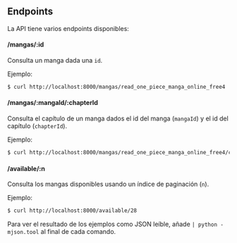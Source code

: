 ## Endpoints

La API tiene varios endpoints disponibles:

#### /mangas/:id

Consulta un manga dada una `id`.

Ejemplo:

~~~~bash
$ curl http://localhost:8000/mangas/read_one_piece_manga_online_free4
~~~~

#### /mangas/:mangaId/:chapterId

Consulta el capítulo de un manga dados el id del manga (`mangaId`) y el id del capítulo (`chapterId`).

Ejemplo:

~~~~bash
$ curl http://localhost:8000/mangas/read_one_piece_manga_online_free4/chapter_1
~~~~

#### /available/:n

Consulta los mangas disponibles usando un índice de paginación (`n`).

Ejemplo:

~~~~bash
$ curl http://localhost:8000/available/28
~~~~

Para ver el resultado de los ejemplos como JSON leíble, añade `| python -mjson.tool` al final de cada comando.